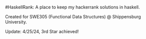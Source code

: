 #HaskellRank: A place to keep my hackerrank solutions in haskell.     

Created for SWE305 (Functional Data Structures) @ Shippensburg University.  
     
Update: 4/25/24, 3rd Star achieved!
